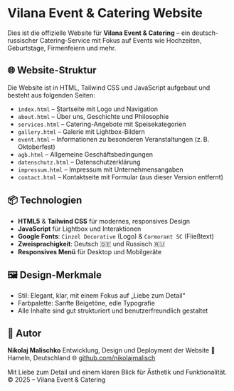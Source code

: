 # Vilana Event & Catering Website

Dies ist die offizielle Website für **Vilana Event & Catering** – ein deutsch-russischer Catering-Service mit Fokus auf Events wie Hochzeiten, Geburtstage, Firmenfeiern und mehr.

## 🌐 Website-Struktur

Die Website ist in HTML, Tailwind CSS und JavaScript aufgebaut und besteht aus folgenden Seiten:

- `index.html` – Startseite mit Logo und Navigation
- `about.html` – Über uns, Geschichte und Philosophie
- `services.html` – Catering-Angebote mit Speisekategorien
- `gallery.html` – Galerie mit Lightbox-Bildern
- `event.html` – Informationen zu besonderen Veranstaltungen (z. B. Oktoberfest)
- `agb.html` – Allgemeine Geschäftsbedingungen
- `datenschutz.html` – Datenschutzerklärung
- `impressum.html` – Impressum mit Unternehmensangaben
- `contact.html` – Kontaktseite mit Formular (aus dieser Version entfernt)

## 📦 Technologien

- **HTML5** & **Tailwind CSS** für modernes, responsives Design
- **JavaScript** für Lightbox und Interaktionen
- **Google Fonts**: `Cinzel Decorative` (Logo) & `Cormorant SC` (Fließtext)
- **Zweisprachigkeit**: Deutsch 🇩🇪 und Russisch 🇷🇺
- **Responsives Menü** für Desktop und Mobilgeräte

## 🖼️ Design-Merkmale

- Stil: Elegant, klar, mit einem Fokus auf „Liebe zum Detail“
- Farbpalette: Sanfte Beigetöne, edle Typografie
- Alle Inhalte sind gut strukturiert und benutzerfreundlich gestaltet


## 👤 Autor
**Nikolaj Malischko**
Entwicklung, Design und Deployment der Website
📍 Hameln, Deutschland
🌐 [github.com/nikolajmalisch](https://github.com/nikolajmalisch)

Mit Liebe zum Detail und einem klaren Blick für Ästhetik und Funktionalität.
© 2025 – Vilana Event & Catering
